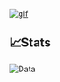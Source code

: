 [![gif](gif2.gif)](https://github.com/Prince-GH/Prince-GH/blob/main/index.html)

## 📈Stats

![Data](https://github-readme-streak.herokuapp.com/?user=prince-gh&theme=dark&hide_border=true)

